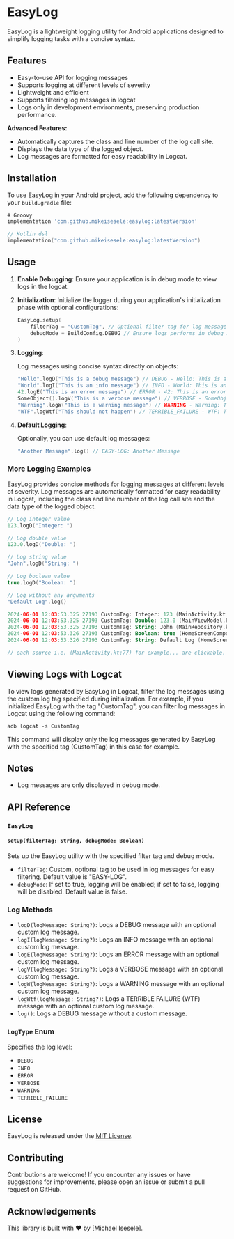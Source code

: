 # EasyLog

EasyLog is a lightweight logging utility for Android applications designed to simplify logging tasks with a concise syntax.

## Features

- Easy-to-use API for logging messages
- Supports logging at different levels of severity
- Lightweight and efficient
- Supports filtering log messages in logcat
- Logs only in development environments, preserving production performance.

**Advanced Features:**
- Automatically captures the class and line number of the log call site.
- Displays the data type of the logged object.
- Log messages are formatted for easy readability in Logcat.

## Installation

To use EasyLog in your Android project, add the following dependency to your `build.gradle` file:

```groovy
# Groovy
implementation 'com.github.mikeisesele:easylog:latestVersion'
```

```kotlin
// Kotlin dsl
implementation("com.github.mikeisesele:easylog:latestVersion")
```


## Usage

1. **Enable Debugging**: Ensure your application is in debug mode to view logs in the logcat.

2. **Initialization**: Initialize the logger during your application's initialization phase with optional configurations:

    ```kotlin
    EasyLog.setup(
        filterTag = "CustomTag", // Optional filter tag for log messages
        debugMode = BuildConfig.DEBUG // Ensure logs performs in debug mode only
    )
    ```

3. **Logging**:

   Log messages using concise syntax directly on objects:

   ```kotlin
   "Hello".logD("This is a debug message") // DEBUG - Hello: This is a debug message
   "World".logI("This is an info message") // INFO - World: This is an info message
   42.logE("This is an error message") // ERROR - 42: This is an error message
   SomeObject().logV("This is a verbose message") // VERBOSE - SomeObject: This is a verbose message
   "Warning".logW("This is a warning message") // WARNING - Warning: This is a warning message
   "WTF".logWtf("This should not happen") // TERRIBLE_FAILURE - WTF: This should not happen
   ```

4. **Default Logging**:

   Optionally, you can use default log messages:

   ```kotlin
   "Another Message".log() // EASY-LOG: Another Message
   ```

### More Logging Examples

EasyLog provides concise methods for logging messages at different levels of severity. 
Log messages are automatically formatted for easy readability in Logcat, 
including the class and line number of the log call site and the data type of the logged object.

```kotlin
// Log integer value
123.logD("Integer: ")

// Log double value
123.0.logD("Double: ")

// Log string value
"John".logD("String: ")

// Log boolean value
true.logD("Boolean: ")

// Log without any arguments
"Default Log".log()
```

```kotlin
2024-06-01 12:03:53.325 27193 CustomTag: Integer: 123 (MainActivity.kt:77) // assuming the log was called from MainActivity line 77
2024-06-01 12:03:53.325 27193 CustomTag: Double: 123.0 (MainViewModel.kt:78) // assuming the log was called from MainViewModel line 78
2024-06-01 12:03:53.325 27193 CustomTag: String: John (MainRepository.kt:79) // assuming the log was called from MainRepository line 79
2024-06-01 12:03:53.326 27193 CustomTag: Boolean: true (HomeScreenComposable.kt:80) // assuming the log was called from HomeScreenComposable line 80
2024-06-01 12:03:53.326 27193 CustomTag: String: Default Log (HomeScreenComposable.kt:12) // assuming the log was called from HomeScreenComposable line 12

// each source i.e. (MainActivity.kt:77) for example... are clickable.
```

## Viewing Logs with Logcat

To view logs generated by EasyLog in Logcat, filter the log messages using the custom log tag specified during initialization. For example, if you initialized EasyLog with the tag "CustomTag", you can filter log messages in Logcat using the following command:

```
adb logcat -s CustomTag
```
This command will display only the log messages generated by EasyLog with the specified tag (CustomTag) in this case for example.


## Notes

- Log messages are only displayed in debug mode.

## API Reference

### `EasyLog`

#### `setUp(filterTag: String, debugMode: Boolean)`

Sets up the EasyLog utility with the specified filter tag and debug mode.

- `filterTag`: Custom, optional tag to be used in log messages for easy filtering. Default value is "EASY-LOG".
- `debugMode`: If set to true, logging will be enabled; if set to false, logging will be disabled. Default value is false.

### Log Methods

- `logD(logMessage: String?)`: Logs a DEBUG message with an optional custom log message.
- `logI(logMessage: String?)`: Logs an INFO message with an optional custom log message.
- `logE(logMessage: String?)`: Logs an ERROR message with an optional custom log message.
- `logV(logMessage: String?)`: Logs a VERBOSE message with an optional custom log message.
- `logW(logMessage: String?)`: Logs a WARNING message with an optional custom log message.
- `logWtf(logMessage: String?)`: Logs a TERRIBLE FAILURE (WTF) message with an optional custom log message.
- `log()`: Logs a DEBUG message without a custom message.

### `LogType` Enum

Specifies the log level:

- `DEBUG`
- `INFO`
- `ERROR`
- `VERBOSE`
- `WARNING`
- `TERRIBLE_FAILURE`


## License

EasyLog is released under the [MIT License](LICENSE).

## Contributing

Contributions are welcome! If you encounter any issues or have suggestions for improvements, please open an issue or submit a pull request on GitHub.

## Acknowledgements

This library is built with ❤️ by [Michael Isesele].
